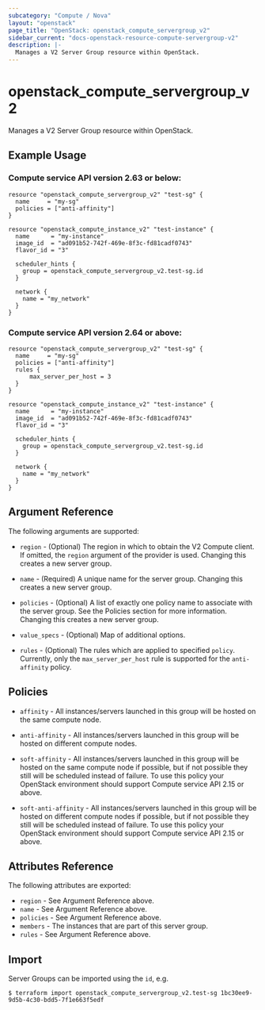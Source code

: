```yaml
---
subcategory: "Compute / Nova"
layout: "openstack"
page_title: "OpenStack: openstack_compute_servergroup_v2"
sidebar_current: "docs-openstack-resource-compute-servergroup-v2"
description: |-
  Manages a V2 Server Group resource within OpenStack.
---
```


# openstack\_compute\_servergroup\_v2

Manages a V2 Server Group resource within OpenStack.

## Example Usage

### Compute service API version 2.63 or below:

```hcl
resource "openstack_compute_servergroup_v2" "test-sg" {
  name     = "my-sg"
  policies = ["anti-affinity"]
}

resource "openstack_compute_instance_v2" "test-instance" {
  name      = "my-instance"
  image_id  = "ad091b52-742f-469e-8f3c-fd81cadf0743"
  flavor_id = "3"

  scheduler_hints {
    group = openstack_compute_servergroup_v2.test-sg.id
  }

  network {
    name = "my_network"
  }
}
```

### Compute service API version 2.64 or above:

```hcl
resource "openstack_compute_servergroup_v2" "test-sg" {
  name     = "my-sg"
  policies = ["anti-affinity"]
  rules {
      max_server_per_host = 3
  }
}

resource "openstack_compute_instance_v2" "test-instance" {
  name      = "my-instance"
  image_id  = "ad091b52-742f-469e-8f3c-fd81cadf0743"
  flavor_id = "3"

  scheduler_hints {
    group = openstack_compute_servergroup_v2.test-sg.id
  }

  network {
    name = "my_network"
  }
}
```

## Argument Reference

The following arguments are supported:

* `region` - (Optional) The region in which to obtain the V2 Compute client.
  If omitted, the `region` argument of the provider is used. Changing
  this creates a new server group.

* `name` - (Required) A unique name for the server group. Changing this creates
  a new server group.

* `policies` - (Optional) A list of exactly one policy name to associate with
  the server group. See the Policies section for more information. Changing this
  creates a new server group.

* `value_specs` - (Optional) Map of additional options.

* `rules` - (Optional) The rules which are applied to specified `policy`. Currently,
  only the `max_server_per_host` rule is supported for the `anti-affinity` policy.

## Policies

* `affinity` - All instances/servers launched in this group will be hosted on
    the same compute node.

* `anti-affinity` - All instances/servers launched in this group will be
    hosted on different compute nodes.

* `soft-affinity` - All instances/servers launched in this group will be hosted
    on the same compute node if possible, but if not possible they
    still will be scheduled instead of failure. To use this policy your
    OpenStack environment should support Compute service API 2.15 or above.

* `soft-anti-affinity` - All instances/servers launched in this group will be
    hosted on different compute nodes if possible, but if not possible they
    still will be scheduled instead of failure. To use this policy your
    OpenStack environment should support Compute service API 2.15 or above.

## Attributes Reference

The following attributes are exported:

* `region` - See Argument Reference above.
* `name` - See Argument Reference above.
* `policies` - See Argument Reference above.
* `members` - The instances that are part of this server group.
* `rules` - See Argument Reference above.

## Import

Server Groups can be imported using the `id`, e.g.

```
$ terraform import openstack_compute_servergroup_v2.test-sg 1bc30ee9-9d5b-4c30-bdd5-7f1e663f5edf
```
